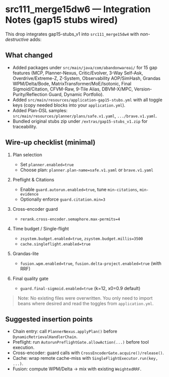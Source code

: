 # src111_merge15dw6 — Integration Notes (gap15 stubs wired)

This drop integrates gap15-stubs_v1 into `src111_merge15dw4` with *non-destructive* adds:

## What changed
- Added packages under `src/main/java/com/abandonwareai/` for 15 gap features (MCP, Planner-Nexus, Critic/Evolver, 3-Way Self-Ask, Overdrive/Extreme-Z, Z-System, Observability AOP/SimHash, Grandas WPM/Delta/Bode, MatrixTransformer/MoE/Isotonic, Final Sigmoid/Citation, CFVM-Raw, 9-Tile Alias, DBVM-X/MPC, Version-Purity/Reflection Guard, Dynamic Portfolio).
- Added `src/main/resources/application-gap15-stubs.yml` with all toggle keys (copy needed blocks into your `application.yml`).
- Added Plan-DSL samples: `src/main/resources/planner/plans/safe.v1.yaml`, `.../brave.v1.yaml`.
- Bundled original stubs zip under `/extras/gap15-stubs_v1.zip` for traceability.

## Wire-up checklist (minimal)
1) Plan selection
   - Set `planner.enabled=true`
   - Choose plan: `planner.plan-name=safe.v1.yaml` or `brave.v1.yaml`

2) Preflight & Citations
   - Enable `guard.autorun.enabled=true`, tune `min-citations`, `min-evidence`
   - Optionally enforce `guard.citation.min=3`

3) Cross-encoder guard
   - `rerank.cross-encoder.semaphore.max-permits=4`

4) Time budget / Single-flight
   - `zsystem.budget.enabled=true`, `zsystem.budget.millis=3500`
   - `cache.singleflight.enabled=true`

5) Grandas-lite
   - `fusion.wpm.enabled=true`, `fusion.delta-project.enabled=true` (with RRF)

6) Final quality gate
   - `guard.final-sigmoid.enabled=true` (k=12, x0=0.9 default)

> Note: No existing files were overwritten. You only need to import beans where desired and read the toggles from `application.yml`.

## Suggested insertion points
- Chain entry: call `PlannerNexus.applyPlan()` before `DynamicRetrievalHandlerChain`.
- Preflight: run `AutorunPreflightGate.allowAction(...)` before tool execution.
- Cross-encoder: guard calls with `CrossEncoderGate.acquire()/release()`.
- Cache: wrap remote cache-miss with `SingleFlightExecutor.run(key, ...)`.
- Fusion: compute WPM/Delta → mix with existing `WeightedRRF`.
